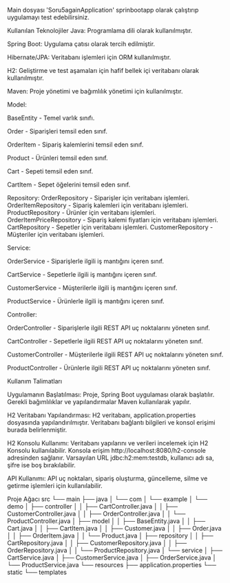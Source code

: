 
Main dosyası 'Soru5againApplication' sprinbootapp olarak çalıştırıp uygulamayı test edebilirsiniz.

Kullanılan Teknolojiler
Java: Programlama dili olarak kullanılmıştır.

Spring Boot: Uygulama çatısı olarak tercih edilmiştir.

Hibernate/JPA: Veritabanı işlemleri için ORM kullanılmıştır.

H2: Geliştirme ve test aşamaları için hafif bellek içi veritabanı olarak kullanılmıştır.

Maven: Proje yönetimi ve bağımlılık yönetimi için kullanılmıştır.


Model:

BaseEntity - Temel varlık sınıfı.

Order - Siparişleri temsil eden sınıf.

OrderItem - Sipariş kalemlerini temsil eden sınıf.

Product - Ürünleri temsil eden sınıf.

Cart - Sepeti temsil eden sınıf.

CartItem - Sepet öğelerini temsil eden sınıf.

Repository:
OrderRepository - Siparişler için veritabanı işlemleri.
OrderItemRepository - Sipariş kalemleri için veritabanı işlemleri.
ProductRepository - Ürünler için veritabanı işlemleri.
OrderItemPriceRepository - Sipariş kalemi fiyatları için veritabanı işlemleri.
CartRepository - Sepetler için veritabanı işlemleri.
CustomerRepository - Müşteriler için veritabanı işlemleri.



Service:

OrderService - Siparişlerle ilgili iş mantığını içeren sınıf.

CartService - Sepetlerle ilgili iş mantığını içeren sınıf.

CustomerService - Müşterilerle ilgili iş mantığını içeren sınıf.

ProductService - Ürünlerle ilgili iş mantığını içeren sınıf.


Controller:

OrderController - Siparişlerle ilgili REST API uç noktalarını yöneten sınıf.

CartController - Sepetlerle ilgili REST API uç noktalarını yöneten sınıf.

CustomerController - Müşterilerle ilgili REST API uç noktalarını yöneten sınıf.

ProductController - Ürünlerle ilgili REST API uç noktalarını yöneten sınıf.



Kullanım Talimatları

Uygulamanın Başlatılması: Proje, Spring Boot uygulaması olarak başlatılır. Gerekli bağımlılıklar ve yapılandırmalar Maven kullanılarak yapılır.

H2 Veritabanı Yapılandırması: H2 veritabanı, application.properties dosyasında yapılandırılmıştır. Veritabanı bağlantı bilgileri ve konsol erişimi burada belirlenmiştir.

H2 Konsolu Kullanımı: Veritabanı yapılarını ve verileri incelemek için H2 Konsolu kullanılabilir. Konsola erişim http://localhost:8080/h2-console adresinden sağlanır. Varsayılan URL jdbc:h2:mem:testdb, kullanıcı adı sa, şifre ise boş bırakılabilir.

API Kullanımı: API uç noktaları, sipariş oluşturma, güncelleme, silme ve getirme işlemleri için kullanılabilir.



Proje Ağacı
src
└── main
    ├── java
    │   └── com
    │       └── example
    │           └── demo
    │               ├── controller
    │               │   ├── CartController.java
    │               │   ├── CustomerController.java
    │               │   ├── OrderController.java
    │               │   └── ProductController.java
    │               ├── model
    │               │   ├── BaseEntity.java
    │               │   ├── Cart.java
    │               │   ├── CartItem.java
    │               │   ├── Customer.java
    │               │   ├── Order.java
    │               │   ├── OrderItem.java
    │               │   └── Product.java
    │               ├── repository
    │               │   ├── CartRepository.java
    │               │   ├── CustomerRepository.java
    │               │   ├── OrderRepository.java
    │               │   └── ProductRepository.java
    │               └── service
    │                   ├── CartService.java
    │                   ├── CustomerService.java
    │                   ├── OrderService.java
    │                   └── ProductService.java
    └── resources
        ├── application.properties
        └── static
        └── templates

        
